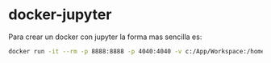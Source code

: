 # docker-jupyter

Para crear un docker con jupyter la forma mas sencilla es:

```bash
docker run -it --rm -p 8888:8888 -p 4040:4040 -v c:/App/Workspace:/home/jovyan/workspace jupyter/tensorflow-notebook
```

